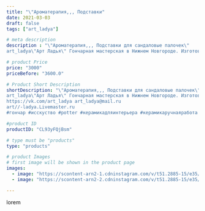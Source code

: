 ```yaml
---
title: "\"Ароматерапия,,, Подставки"
date: 2021-03-03
draft: false
tags: ["art_ladya"]

# meta description
description : "\"Ароматерапия,,, Подставки для сандаловые палочек\" 
art_ladya\"Арт Ладья\" Гончарная мастерская в Нижнем Новгороде. Изготовление керамики и мастер//-классы по"

# product Price
price: "3000"
priceBefore: "3600.0"

# Product Short Description
shortDescription: "\"Ароматерапия,,, Подставки для сандаловые палочек\" 
art_ladya\"Арт Ладья\" Гончарная мастерская в Нижнем Новгороде. Изготовление керамики и мастер//-классы по обучению. 
https://vk.com/art_ladya art_ladya@mail.ru 
art//-ladya.Livemaster.ru
#гончар #исскуство #potter #керамикадляинтерьера #керамикаручнаяработа #гончарнаямастерская #керамиканазаказ #handmade #дым #керамика #сандал #эксклюзивнаякерамика #painter #dishes #decor #ceramicar #nntoday #claygoods #иньянь #earthenware #ceramic #design #magic #ceramicart #ароматерапия #сандаловыепалочки #clay #авторскаякерамика"

#product ID
productID: "CL93yFQjBsm"

# type must be "products"
type: "products"

# product Images
# first image will be shown in the product page
images:
  - image: "https://scontent-arn2-1.cdninstagram.com/v/t51.2885-15/e35/155869152_533015720998639_3836742340198331271_n.jpg?tp=1&_nc_ht=scontent-arn2-1.cdninstagram.com&_nc_cat=107&_nc_ohc=tjkqQGu_cbgAX8EPdAp&oh=17e8d55ed8f4a10562f459a17ce164ae&oe=606B43E6&ig_cache_key=MjUyMTQxNjY5NTg1Mjg4NzI2Mg%3D%3D.2"
  - image: "https://scontent-arn2-2.cdninstagram.com/v/t51.2885-15/e35/156360527_4135895339768456_4298919194616401043_n.jpg?tp=1&_nc_ht=scontent-arn2-2.cdninstagram.com&_nc_cat=108&_nc_ohc=GzfPbe-1b5sAX_6dF-2&oh=a51d5ebe2cb0f1e1483d2e1260772a26&oe=6069D887&ig_cache_key=MjUyMTQxNjY5NTgzNjA4MzExNw%3D%3D.2"

---
```

lorem

